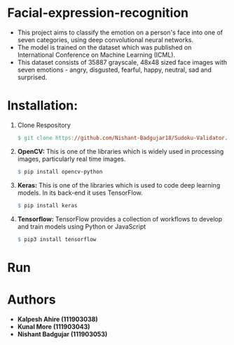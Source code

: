 # Facial-expression-recognition

* This project aims to classify the emotion on a person's face into one of seven categories, using deep convolutional neural networks.
* The model is trained on the dataset which was published on International Conference on Machine Learning (ICML).
* This dataset consists of 35887 grayscale, 48x48 sized face images with seven emotions - angry, disgusted, fearful, happy, neutral, sad and surprised.

# Installation:

1. Clone Respository

    ```makefile
    $ git clone https://github.com/Nishant-Badgujar18/Sudoku-Validator.git
    ```
    
2. **OpenCV:** This is one of the libraries which is widely used in processing images, particularly real time images.

    ```makefile
    $ pip install opencv-python
    ```
    
3. **Keras:** This is one of the libraries which is used to code deep learning models. In its back-end it uses TensorFlow.

    ```makefile
    $ pip install keras
    ```
    
4. **Tensorflow:** TensorFlow provides a collection of workflows to develop and train models using Python or JavaScript

    ```makefile
    $ pip3 install tensorflow
    ```
    
# Run

# Authors

* **Kalpesh Ahire (111903038)** 
* **Kunal More (111903043)**
* **Nishant Badgujar (111903053)**
   
